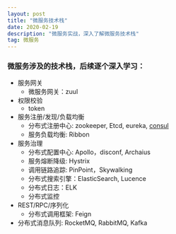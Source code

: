 ```yaml
---
layout: post
title: "微服务技术栈"
date: 2020-02-19 
description: "微服务实战，深入了解微服务技术栈"
tag: 微服务 
---   
```


### 微服务涉及的技术栈，后续逐个深入学习：
* 服务网关
    * 微服务网关：zuul
* 权限校验
    * token
* 服务注册/发现/负载均衡 
    * 分布式注册中心: zookeeper, Etcd, eureka, [consul](https://xuelu198708.github.io/2020/02/%E5%BE%AE%E6%9C%8D%E5%8A%A1%E6%8A%80%E6%9C%AF%E6%A0%88-%E6%9C%8D%E5%8A%A1%E5%8F%91%E7%8E%B0%E4%B9%8Bconsul/)
    * 服务负载均衡: Ribbon
* 服务治理
    * 分布式配置中心: Apollo，disconf, Archaius
    * 服务熔断降级: Hystrix
    * 调用链路追踪: PinPoint，Skywalking
    * 分布式搜索引擎：ElasticSearch, Lucence
    * 分布式日志：ELK
    * 分布式监控
* REST/RPC/序列化
    * 分布式调用框架: Feign
* 分布式消息队列: RocketMQ, RabbitMQ, Kafka

